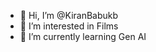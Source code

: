 - 👋 Hi, I’m @KiranBabukb
- 👀 I’m interested in Films
- 🌱 I’m currently learning Gen AI

<!---
KiranBabukb/KiranBabukb is a ✨ special ✨ repository because its `README.md` (this file) appears on your GitHub profile.
You can click the Preview link to take a look at your changes.
--->
